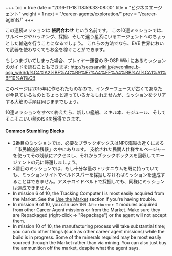 +++ toc = true date = "2016-11-18T18:59:33-08:00" title = "ビジネスエージェント" weight = 1 next = "/career-agents/exploration/" prev = "/career-agents/" +++

この連続ミッションは **帳尻合わせ** という名前です。 この10連ミッションでは、サルベージやハッキング、採掘、そして違う星系にいるエージェントへのちょっとした輸送を行うことになるでしょう。 これらの方法でなら、EVE 世界において武器を使わなくてもお金を稼ぐことができます。

もしつまづいてしまった場合、プレイヤー運営の B-OSP Wiki にあるミッションのガイドを読むこともできます: http://seesaawiki.jp/eveonline_b-osp_wiki/d/%C4%A2%BF%AC%B9%E7%A4%EF%A4%BB%A1%CA1%A1%BF10%A1%CB

このページは2015年に作られたものなので、インターフェースが古くてあなたが今見ているものとちょっと違っているかもしれませんが、ミッションをクリアする大筋の手順は同じままでしょう。

10連ミッションをすべて終えたら、新しい艦船、スキル本、モジュール、そしてそこそこいい額のISKを獲得できます。

#### Common Stumbling Blocks

- 2番目のミッションでは、必要なブラックボックスはNPC海賊の近くにある「市民輸送船残骸」の中にあります。 支給された民間人仕様サルベージャーを使ってその残骸にアクセスし、それからブラックボックスを回収してエージェントの元に帰還しましょう。
- 3番目のミッションでは、もし十分な量のトリタニウムを既に持っていても、ミッションサイトでベルドスパーを採掘しなければミッションを達成することはできません。アステロイドベルトで採掘しても、同様にミッションは達成できません。
- In mission 6 of 10, the Tracking Computer I is most easily acquired from the Market. See the [Use the Market](/market/) section if you're having trouble.
- In mission 9 of 10, you can use `1MN Afterburner I` modules acquired from other Career Agent missions or from the Market. Make sure they are Repackaged (right-click -> "Repackage") or the agent will not accept them.
- In mission 10 of 10, the manufacturing process will take substantial time; you can do other things (such as other career agent missions) while the build is in progress. Some of the minerals required may be most easily sourced through the Market rather than via mining. You can also just buy the ammunition off the market, despite what the agent says.